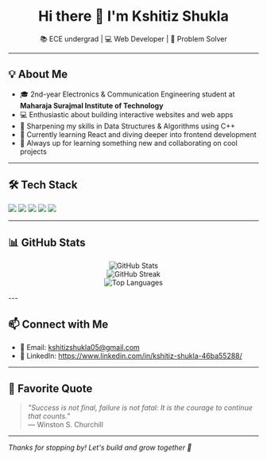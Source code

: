 <h1 align="center">Hi there 👋 I'm Kshitiz Shukla</h1>

<p align="center">
  📚 ECE undergrad | 💻 Web Developer | 🚀 Problem Solver
</p>

---

## 💡 About Me

- 🎓 2nd-year Electronics & Communication Engineering student at **Maharaja Surajmal Institute of Technology**
- 💻 Enthusiastic about building interactive websites and web apps
- 📘 Sharpening my skills in Data Structures & Algorithms using C++
- 🌱 Currently learning React and diving deeper into frontend development
- 🤝 Always up for learning something new and collaborating on cool projects

---

## 🛠️ Tech Stack

<p>
  <img src="https://img.shields.io/badge/C++-00599C?style=for-the-badge&logo=cplusplus&logoColor=white"/>
  <img src="https://img.shields.io/badge/HTML5-E34F26?style=for-the-badge&logo=html5&logoColor=white"/>
  <img src="https://img.shields.io/badge/CSS3-1572B6?style=for-the-badge&logo=css3&logoColor=white"/>
  <img src="https://img.shields.io/badge/JavaScript-F7DF1E?style=for-the-badge&logo=javascript&logoColor=black"/>
  <img src="https://img.shields.io/badge/React-20232A?style=for-the-badge&logo=react&logoColor=61DAFB"/>
</p>

---

## 📊 GitHub Stats

<p align="center">
  <img src="https://github-readme-stats.vercel.app/api?username=Kshitiz0504&show_icons=true&theme=radical" alt="GitHub Stats" />
  <br />
  <img src="https://github-readme-streak-stats.herokuapp.com?user=Kshitiz0504&theme=radical&hide_border=false" alt="GitHub Streak" />
  <br />
  <img src="https://github-readme-stats.vercel.app/api/top-langs/?username=Kshitiz0504&layout=compact&theme=radical" alt="Top Languages" />
</p>
---

## 📫 Connect with Me

- 📧 Email: kshitizshukla05@gmail.com
- 💼 LinkedIn: https://www.linkedin.com/in/kshitiz-shukla-46ba55288/

---

## 💬 Favorite Quote

> *"Success is not final, failure is not fatal: It is the courage to continue that counts."*  
> — Winston S. Churchill

---

_Thanks for stopping by! Let's build and grow together 🚀_

